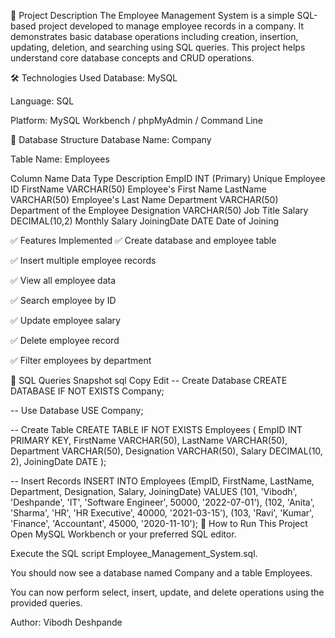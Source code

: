 🔧 Project Description
The Employee Management System is a simple SQL-based project developed to manage employee records in a company. It demonstrates basic database operations including creation, insertion, updating, deletion, and searching using SQL queries. This project helps understand core database concepts and CRUD operations.

🛠 Technologies Used
Database: MySQL

Language: SQL

Platform: MySQL Workbench / phpMyAdmin / Command Line

📂 Database Structure
Database Name: Company

Table Name: Employees

Column Name	Data Type	Description
EmpID	INT (Primary)	Unique Employee ID
FirstName	VARCHAR(50)	Employee's First Name
LastName	VARCHAR(50)	Employee's Last Name
Department	VARCHAR(50)	Department of the Employee
Designation	VARCHAR(50)	Job Title
Salary	DECIMAL(10,2)	Monthly Salary
JoiningDate	DATE	Date of Joining

✅ Features Implemented
✅ Create database and employee table

✅ Insert multiple employee records

✅ View all employee data

✅ Search employee by ID

✅ Update employee salary

✅ Delete employee record

✅ Filter employees by department

📜 SQL Queries Snapshot
sql
Copy
Edit
-- Create Database
CREATE DATABASE IF NOT EXISTS Company;

-- Use Database
USE Company;

-- Create Table
CREATE TABLE IF NOT EXISTS Employees (
  EmpID INT PRIMARY KEY,
  FirstName VARCHAR(50),
  LastName VARCHAR(50),
  Department VARCHAR(50),
  Designation VARCHAR(50),
  Salary DECIMAL(10, 2),
  JoiningDate DATE
);

-- Insert Records
INSERT INTO Employees (EmpID, FirstName, LastName, Department, Designation, Salary, JoiningDate) VALUES
(101, 'Vibodh', 'Deshpande', 'IT', 'Software Engineer', 50000, '2022-07-01'),
(102, 'Anita', 'Sharma', 'HR', 'HR Executive', 40000, '2021-03-15'),
(103, 'Ravi', 'Kumar', 'Finance', 'Accountant', 45000, '2020-11-10');
🚀 How to Run This Project
Open MySQL Workbench or your preferred SQL editor.

Execute the SQL script Employee_Management_System.sql.

You should now see a database named Company and a table Employees.

You can now perform select, insert, update, and delete operations using the provided queries.

Author:
Vibodh Deshpande

